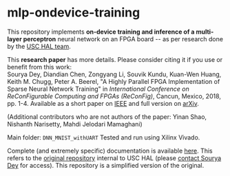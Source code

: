 # mlp-ondevice-training
This repository implements  **on-device training and inference of a multi-layer perceptron** neural network on an FPGA board  -- as per research done by the [USC HAL team](https://hal.usc.edu/).

This  **research paper**  has more details. Please consider citing it if you use or benefit from this work:  
Sourya Dey, Diandian Chen, Zongyang Li, Souvik Kundu, Kuan-Wen Huang, Keith M. Chugg, Peter A. Beerel, "A Highly Parallel FPGA Implementation of Sparse Neural Network Training" in  _International Conference on ReConFigurable Computing and FPGAs (ReConFig)_, Cancun, Mexico, 2018, pp. 1-4.
Available as a short paper on [IEEE](https://ieeexplore.ieee.org/document/8641739)  and full version on [arXiv](https://arxiv.org/abs/1806.01087).

(Additional contributors who are not authors of the paper: Yinan Shao, Nishanth Narisetty, Mahdi Jelodari Mamaghani)

Main folder: `DNN_MNIST_withUART`
Tested and run using Xilinx Vivado.

Complete (and extremely specific) documentation is available [here](https://www.evernote.com/shard/s429/sh/617d573d-c6c0-46fd-ba92-53df0ba085c7/a4d5ad08cb8c004cf8a5f5e80a5d2514). This refers to the [original repository](https://github.com/usc-hal/dnn-rtl) internal to USC HAL (please [contact Sourya Dey](mailto:sourya.dey@gmail.com) for access). This repository is a simplified version of the original.
